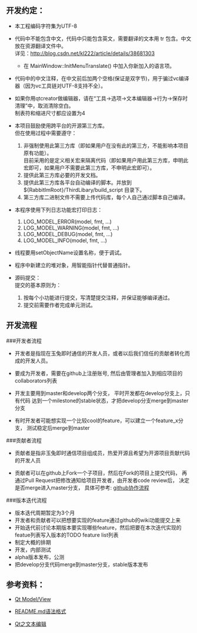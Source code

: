 开发约定：
--------

* 本工程编码字符集为UTF-8

* 代码中不能包含中文，代码中只能包含英文，需要翻译的文本用 tr 包含。中文放在资源翻译文件中。  
  详见：http://blog.csdn.net/kl222/article/details/38681303  
  + 在 MainWindow::InitMenuTranslate() 中加入你新加入的语言项。  

* 代码中的中文注释，在中文前后加两个空格(保证是双字节)，用于骗过vc编译器（因为vc工具链对UTF-8支持不全）。

* 如果你用qtcreator做编辑器，请在“工具->选项->文本编辑器->行为->保存时清理”中，取消清除空白。  
  制表符和缩进尺寸都应设置为4

* 本项目鼓励使用跨平台的开源第三方库。  
  但在使用过程中需要遵守：
  1. 非强制使用此第三方库（即如果用户在没有此的第三方，不能影响本项目原有功能）。  
     目前采用的是定义相关宏来隔离代码（即如果用户用此第三方库，申明此宏即可，如果用户不需要此第三方库，不申明此宏即可）。
  2. 提供此第三方库必要的开发文档。
  3. 提供此第三方库各平台自动编译的脚本。并放到 ${RabbitImRoot}/ThirdLibary/build_script 目录下。
  4. 第三方库二进制文件不需要上传代码库，每个人自己通过脚本自己编译。

* 本程序使用下列日志功能宏打印日志：
  1. LOG_MODEL_ERROR(model, fmt, ...)
  2. LOG_MODEL_WARNING(model, fmt, ...)
  3. LOG_MODEL_DEBUG(model, fmt, ...) 
  4. LOG_MODEL_INFO(model, fmt, ...)

* 线程要用setObjectName设置名称，便于调试。

* 程序中新建立的堆对象，用智能指针代替普通指针。

* 源码提交：  
  提交的基本原则为：
  1. 按每个小功能进行提交，写清楚提交注释，并保证能够编译通过。
  2. 提交前需要作者完成单元测试。
  
开发流程
--------

###开发者流程

- 开发者是指现在玉兔即时通信的开发人员，或者以后我们信任的贡献者转化而成的开发人员。

- 要成为开发者，需要在github上注册账号, 然后由管理者加入到相应项目的collaborators列表

- 开发主要用到master和develop两个分支， 平时开发都在develop分支上，只有代码
达到一个milestone的stable状态，才把develop分支merge到master分支

- 有时开发者可能想实现一个比较cool的feature，可以建立一个feature_x分支，
测试稳定后merge到master

###贡献者流程

- 贡献者是指非玉兔即时通信项目组成员，热爱开源且希望为开源项目贡献代码的开发人员

- 贡献者可以在github上Fork一个子项目，然后在Fork的项目上提交代码，
再通过Pull Request把修改通知给项目开发者，由开发者code review后，
决定是否merge进入master分支， 具体可参考: [github协作流程](http://www.worldhello.net/gotgithub/04-work-with-others/010-fork-and-pull.html)

###版本迭代流程
- 版本迭代周期暂定为3个月
- 开发者和贡献者可以把想要实现的feature通过github的wiki功能提交上来
- 开始迭代前讨论本期版本要实现哪些feature，然后把要在本次迭代实现的featue列表写入版本的TODO feature list列表
- 制定大概的排期
- 开发，内部测试
- alpha版本发布，公测
- 把develop分支代码merge到master分支，stable版本发布

参考资料：
--------

* [Qt Model/View](http://blog.csdn.net/leo115/article/details/7532677)

* [README.md语法格式](https://github.com/LearnShare/Learning-Markdown/blob/master/README.md)

* [Qt之文本编辑](http://blog.chinaunix.net/uid-25806493-id-3346294.html)
